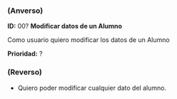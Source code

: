 
### (**Anverso**)

**ID:** 00?  **Modificar datos de un Alumno**

Como usuario quiero modificar los datos de un Alumno

**Prioridad:** ?

### (**Reverso**)

+ Quiero poder modificar cualquier dato del alumno. 
